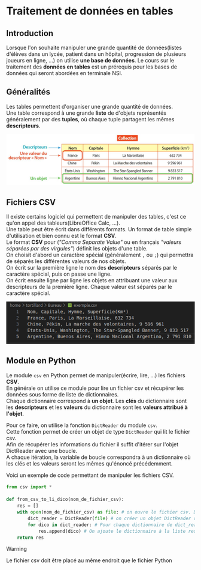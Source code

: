 # Traitement de données en tables  

## Introduction
Lorsque l'on souhaite manipuler une grande quantité de données(listes d'élèves dans un lycée, patient dans un hôpital, progression de plusieurs joueurs en ligne, ...) on utilise __une base de données__. 
Le cours sur le traitement des __données en tables__ est un prérequis pour les bases de données qui seront abordées en terminale NSI.    

## Généralités  
Les tables permettent d'organiser une grande quantité de données.  
Une table correspond à une grande __liste__ de d'objets représentés généralement par des __tuples__, où chaque tuple partagent les mêmes __descripteurs__. 

![Schéma données en table](img/schema_donnees_en_table.jpg)

## Fichiers CSV
Il existe certains logiciel qui permettent de manipuler des tables, c'est ce qu'on appel des tableurs(LibreOffice Calc, ...).  
Une table peut être écrit dans différents formats. Un format de table simple d'utilisation et bien connu est le format __CSV__.  
Le format __CSV__ pour (_"Comma Separate Value"_ ou en français _"valeurs séparées par des virgules"_) définit les objets d'une table.   
On choisit d'abord un caractère spécial (généralement `,` ou `;`) qui permettra de séparés les différentes valeurs de nos objets.  
On écrit sur la première ligne le nom des __descripteurs__ séparés par le caractère spécial, puis on passe une ligne.  
On écrit ensuite ligne par ligne les objets en attribuant une valeur aux descripteurs de la première ligne. Chaque valeur est séparés par le caractère spécial.  

![Exemple csv](img/exemple_csv.png)  


## Module en Python  
Le module `csv` en Python permet de manipuler(écrire, lire, ...) les fichiers __CSV__.  
En générale on utilise ce module pour lire un fichier csv et récupérer les données sous forme de liste de dictionnaires.  
Chaque dictionnaire correspond à __un objet__. Les __clés__ du dictionnaire sont les __descripteurs__ et les __valeurs__ du dictionnaire sont les __valeurs attribué à l'objet__.

Pour ce faire, on utilise la fonction `DictReader` du module `csv`.  
Cette fonction permet de créer un objet de type `DictReader` qui lit le fichier csv.  
Afin de récupérer les informations du fichier il suffit d'itérer sur l'objet DictReader avec une boucle.  
A chaque itération, la variable de boucle correspondra à un dictionnaire où les clés et les valeurs seront les mêmes qu'énoncé précédemment.  

Voici un exemple de code permettant de manipuler les fichiers CSV.  

```Python
from csv import *

def from_csv_to_li_dico(nom_de_fichier_csv):
    res = []
    with open(nom_de_fichier_csv) as file: # on ouvre le fichier csv. Dans la suite du code, ce fichier sera nommé 'file'
        dict_reader = DictReader(file) # on créer un objet DictReader qui lit le fichier csv où chaque ligne est un dictionnaire
        for dico in dict_reader: # Pour chaque dictionnaire de dict_reader
            res.append(dico) # On ajoute le dictionnaire à la liste res
    return res

```

> [!WARNING] 
> Le fichier csv doit être placé au même endroit que le fichier Python 